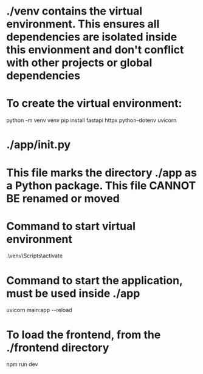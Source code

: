 # ./venv contains the virtual environment. This ensures all dependencies are isolated inside this envionment and don't conflict with other projects or global dependencies
# To create the virtual environment:
python -m venv venv
pip install fastapi httpx python-dotenv uvicorn

# ./app/__init__.py
# This file marks the directory ./app as a Python package. This file CANNOT BE renamed or moved

# Command to start virtual environment
.\venv\Scripts\activate

# Command to start the application, must be used inside ./app
uvicorn main:app --reload

# To load the frontend, from the ./frontend directory
npm run dev
